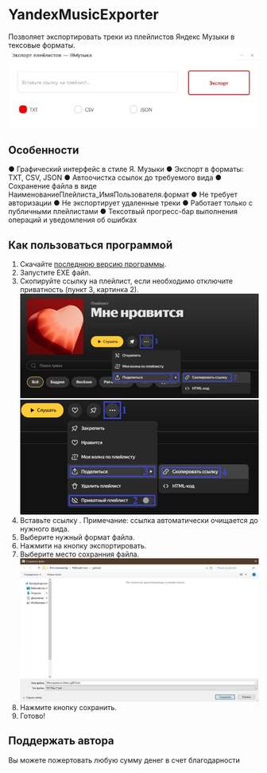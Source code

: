 # YandexMusicExporter
Позволяет экспортировать треки из плейлистов Яндекс Музыки  в тексовые форматы.
![Logotype](./docs/Screenshot_1.jpg)

## Особенности
● Графический интерфейс в стиле Я. Музыки
● Экспорт в форматы: TXT, CSV, JSON
● Автоочистка ссылок до требуемого вида
● Сохранение файла в виде НаименованиеПлейлиста_ИмяПользователя.формат
● Не требует авторизации
● Не экспортирует удаленные треки
● Работает только с публичными плейлистами
● Тексотвый прогресс-бар выполнения операций и уведомления об ошибках

## Как пользоваться программой
1. Скачайте <a href="https://github.com/AlexLog001/YandexMusicExporter/releases">последнюю версию программы</a>.
2. Запустите EXE файл.
3. Скопируйте ссылку на плейлист, если необходимо отключите приватность (пункт 3, картинка 2).
![Logotype](./docs/manual_1.jpg)
![Logotype](./docs/manual_2.jpg)
4. Вставьте ссылку .
Примечание: ссылка автоматически очищается до нужного вида.
5. Выберите нужный формат файла.
6. Нажмити на кнопку экспортировать.
7. Выберите место сохранния файла.
![Logotype](./docs/manual_3.jpg)
8. Нажмите кнопку сохранить.
9. Готово!

## Поддержать автора
Вы можете пожертовать любую сумму денег в счет благодарности
